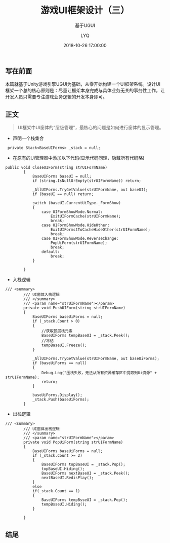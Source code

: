 ﻿---
layout:     post
title:      "游戏UI框架设计（三）"
subtitle:   "基于UGUI"
date:       2018-10-26 17:00:00
author:     "LYQ"
header-img: "img/in-post/default-bg.jpg"
tags:
    - UGUI
    - UI框架设计
    - Unity
---

## 写在前面

本篇就基于Unity游戏引擎UGUI为基础，从零开始构建一个UI框架系统。设计UI框架一个总的核心原则是：尽量让框架本身完成与具体业务无关的事务性工作，让开发人员只需要专注游戏业务逻辑的开发本身即可。

## 正文

>UI框架中UI窗体的“层级管理”，最核心的问题是如何进行窗体的显示管理。

* 声明一个栈集合

````
 private Stack<BaseUIForms> _stack = null;
````

* 在原有的Ui管理器中添加以下代码(显示代码同理，隐藏所有代码略)

````
public void CloseUIForm(string strUIFormName)
        {
            BaseUIForms baseUI = null;
            if (string.IsNullOrEmpty(strUIFormName)) return;

            _AllUIForms.TryGetValue(strUIFormName, out baseUI);
            if (baseUI == null) return;

            switch (baseUI.CurrentUiType._FormShow)
            {
                case UIFormShowMode.Normal:
                    ExitUIFormCache(strUIFormName);
                    break;
                case UIFormShowMode.HideOther:
                    ExitUIFormstToCacheHideOther(strUIFormName);
                    break;
                case UIFormShowMode.ReverseChange:
                    PopUiForm(strUIFormName);
                    break;
                default:
                    break;
            }

        }
````

* 入栈逻辑

````
/// <summary>
        /// UI窗体入栈逻辑
        /// </summary>
        /// <param name="strUIFormName"></param>
        private void PushUIForm(string strUIFormName)
        {
            BaseUIForms baseUiForms = null;
            if (_stack.Count > 0)
            {
                //获取顶层栈元素
                BaseUIForms tempBaseUI = _stack.Peek();
                //冻结
                tempBaseUI.Freeze();
            }

            _AllUIForms.TryGetValue(strUIFormName, out baseUiForms);
            if (baseUiForms == null)
            {
                Debug.Log("压栈失败，无法从所有资源缓存区中提取到Ui资源" + strUIFormName);
                return;
            }
            
            baseUiForms.Display();
            _stack.Push(baseUiForms);
        }
````

* 出栈逻辑

````
/// <summary>
        /// UI窗体出栈逻辑
        /// </summary>
        /// <param name="strUIFormName"></param>
        private void PopUiForm(string strUIFormName)
        {
            BaseUIForms baseUiForms = null;
            if (_stack.Count >= 2)
            {
                BaseUIForms topBaseUI = _stack.Pop();
                topBaseUI.Hiding();
                BaseUIForms nextBaseUI = _stack.Peek();
                nextBaseUI.RedisPlay();
            }
            else
            if(_stack.Count == 1)
            {
                BaseUIForms tempBsseUI = _stack.Pop();
                tempBsseUI.Hiding();
            }
            
        }
````

## 结尾


